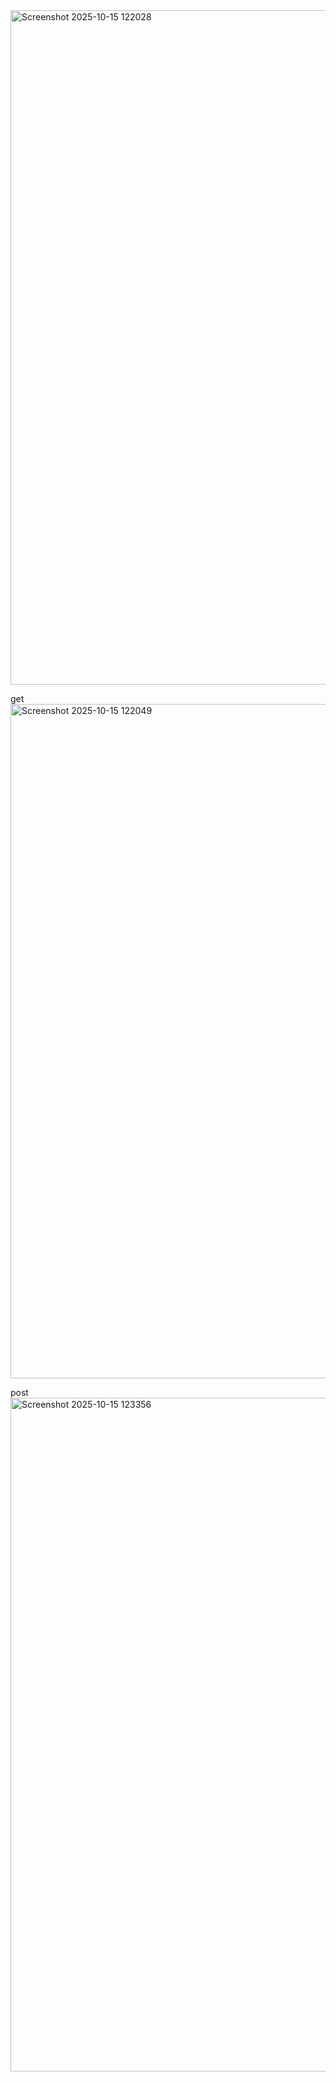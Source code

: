 <img width="1919" height="1079" alt="Screenshot 2025-10-15 122028" src="https://github.com/user-attachments/assets/98fdc326-7f98-4f71-9625-7391446685c2" />

get
<img width="1919" height="1079" alt="Screenshot 2025-10-15 122049" src="https://github.com/user-attachments/assets/f47540f6-14b6-4396-b5c8-506d8a1b7c09" />

post
<img width="1919" height="1078" alt="Screenshot 2025-10-15 123356" src="https://github.com/user-attachments/assets/aa51c0d3-0372-482d-be25-56a51e3827e6" />
